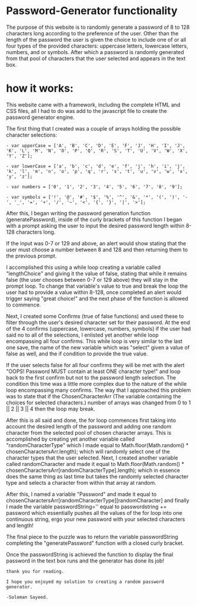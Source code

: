 # Password-Generator functionality
The purpose of this website is to randomly generate a password of 8 to 128 characters long according to the preference of the user. Other than the length of the password the user is given the choice to include one of or all four types of the provided characters: uppercase letters, lowercase letters, numbers, and or symbols. After which a password is randomly generated from that pool of characters that the user selected and appears in the text box.

# how it works:
This website came with a framework, including the complete HTML and CSS files, all I had to do was add to the javascript file to create the password generator engine. 

The first thing that I created was a couple of arrays holding the possible character selections:

    - var upperCase = ['A', 'B', 'C', 'D', 'E', 'F', 'J', 'H', 'I', 'J', 'K', 'L', 'M', 'N', 'O', 'P', 'Q', 'R', 'S', 'T', 'U', 'V', 'W', 'X', 'Y', 'Z'];

    - var lowerCase = ['a', 'b', 'c', 'd', 'e', 'f', 'j', 'h', 'i', 'j', 'k', 'l', 'm', 'n', 'o', 'p', 'q', 'r', 's', 't', 'u', 'v', 'w', 'x', 'y', 'z'];

    - var numbers = ['0', '1', '2', '3', '4', '5', '6', '7', '8', '9'];

    - var symbols = ['!', '@', '#', '$', '%', '^', '&', '*', '(', ')', '-', '_', '=', '+', '/', '~', '<', '{', '}', '|', '>'];


 After this, I began writing the password generation function (generatePassword), inside of the curly brackets of this function I began with a prompt asking the user to input the desired password length within 8-128 characters long. 

If the input was 0-7 or 129 and above, an alert would show stating that the user must choose a number between 8 and 128 and then returning them to the previous prompt. 

I accomplished this using a while loop creating a variable called "lengthChoice" and giving it the value of false, stating that while it remains
false (the user chooses between 0-7 or 129 above) they will stay in the prompt loop. To change that variable's value to true and break the loop the user had to provide a value within 8-128, once completed an alert would trigger saying "great choice!" and the next phase of the function is allowed to commence.


 Next, I created some Confirms (true of false functions) and used these to filter through the user's desired character set for their password. At the end of the 4 confirms (uppercase, lowercase, numbers, symbols) if the user had said no to all of the selections, I enlisted yet another while loop encompassing all four confirms. This while loop is very similar to the last one save, the name of the new variable which was "select" given a value of false as well, and the if condition to provide the true value. 
     
If the user selects false for all four confirms they will be met with the alert "OOPS! Password MUST contain at least ONE character type!" and loop back to the first confirm but not to the password length selection. 
The condition this time was a little more complex due to the nature of the while loop encompassing many confirms. The way that I approached this problem was to state that if the ChosenCharacterArr (The variable containing the choices for selected characters.) number of arrays was changed from 0 to 1 || 2 || 3 || 4 then the loop may break.  

After this is all said and done, the for loop commences first taking into account the desired length of the password and adding one random character from the selected pool of chosen character arrays. This is accomplished by creating yet another variable called "randomCharacterType" which I made equal to Math.floor(Math.random() * chosenCharactersArr.length); which will randomly select one of the character types that the user selected. Next, I created another variable called randomCharacter and made it equal to Math.floor(Math.random() * chosenCharactersArr[randomCharacterType].length); which in essence does the same thing as last time but takes the randomly selected character type and selects a character from within that array at random. 

After this, I named a variable "Password" and made it equal to chosenCharactersArr[randomCharacterType][randomCharacter] and finally I made the variable passwordString='' equal to passwordstring += password which essentially pushes all the values of the for loop into one continuous string, ergo your new password with your selected characters and length! 

The final piece to the puzzle was to return the variable passwordString completing the "generatePassword" function with a closed curly bracket.

Once the passwordString is achieved the function to display the final password in the text box runs and the generator has done its job!

    thank you for reading.

    I hope you enjoyed my solution to creating a random password generator. 

    -Soleman Sayeed.